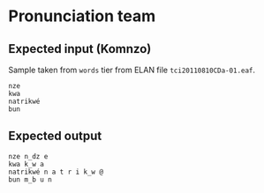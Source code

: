 # Pronunciation team

## Expected input (Komnzo)

Sample taken from `words` tier from ELAN file `tci20110810CDa-01.eaf`.

```
nze
kwa
natrikwé
bun
```

## Expected output

```
nze n_dz e
kwa k_w a
natrikwé n a t r i k_w @
bun m_b u n
```
